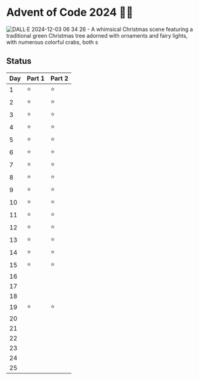 # Advent of Code 2024 🦀🎄

![DALL·E 2024-12-03 06 34 26 - A whimsical Christmas scene featuring a traditional green Christmas tree adorned with ornaments and fairy lights, with numerous colorful crabs, both s](https://github.com/user-attachments/assets/14635fa6-d3ca-4193-af7f-ee1aea1a7fb2)

<!---Results Table BEGIN-->
## Status
| Day | Part 1 | Part 2 |
|-----|--------|--------|
|   1 |     ⭐️ |     ⭐️ |
|   2 |     ⭐️ |     ⭐️ |
|   3 |     ⭐️ |     ⭐️ |
|   4 |     ⭐️ |     ⭐️ |
|   5 |     ⭐️ |     ⭐️ |
|   6 |     ⭐️ |     ⭐️ |
|   7 |     ⭐️ |     ⭐️ |
|   8 |     ⭐️ |     ⭐️ |
|   9 |     ⭐️ |     ⭐️ |
|  10 |     ⭐️ |     ⭐️ |
|  11 |     ⭐️ |     ⭐️ |
|  12 |     ⭐️ |     ⭐️ |
|  13 |     ⭐️ |     ⭐️ |
|  14 |     ⭐️ |     ⭐️ |
|  15 |     ⭐️ |     ⭐️ |
|  16 |        |        |
|  17 |        |        |
|  18 |        |        |
|  19 |     ⭐️ |     ⭐️ |
|  20 |        |        |
|  21 |        |        |
|  22 |        |        |
|  23 |        |        |
|  24 |        |        |
|  25 |        |        |
<!---Results Table END-->
